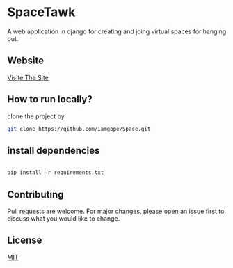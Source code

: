 # SpaceTawk

A web application in django for creating and joing virtual spaces for hanging out.
## Website
[Visite The Site](https://spacetawk.herokuapp.com/)

## How to run locally?
clone the project by 
```bash
git clone https://github.com/iamgope/Space.git
```

## install dependencies

```python

pip install -r requirements.txt

```


## Contributing
Pull requests are welcome. For major changes, please open an issue first to discuss what you would like to change.


## License
[MIT](https://choosealicense.com/licenses/mit/)
